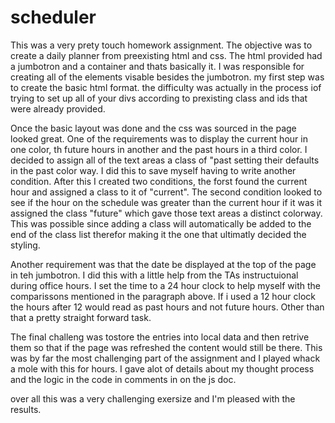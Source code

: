# scheduler

This was a very prety touch homework assignment. The objective was to create a daily planner from preexisting html and css. The html provided had a jumbotron and a container and thats basically it. I was responsible for creating all of the elements visable besides the jumbotron. my first step was to create the basic html format. the difficulty was actually in the process iof trying to set up all of your divs according to prexisting class and ids that were already provided.

Once the basic layout was done and the css was sourced in the page looked great. One of the requirements was to display the current hour in one color, th future hours in another and the past hours in a third color. I decided to assign all of the text areas a class of "past setting their defaults in the past color way. I did this to save myself having to write another condition. After this I created two conditions, the forst found the current hour and assigned a class to it of "current". The second condition looked to see if the hour on the schedule was greater than the current hour if it was it assigned the class "future" which gave those text areas a distinct colorway. This was possible since adding a class will automatically be added to the end of the class list therefor making it the one that ultimatly decided the styling.


Another requirement was that the date be displayed at the top of the page in teh jumbotron. I did this with a little help from the TAs instructuional during office hours. I set the time to a 24 hour clock to help myself with the comparissons mentioned in the paragraph above. If i used a 12 hour clock the hours after 12 would read as past hours and not future hours. Other than that a pretty straight forward task.

The final challeng was tostore the entries into local data and then retrive them so that if the page was refreshed the content would still be there. This was by far the most challenging part of the assignment and I played whack a mole with this for hours. I gave alot of details about my thought process and the logic in the code in comments in on the js doc. 

over all this was a very challenging exersize and I'm pleased with the results.
